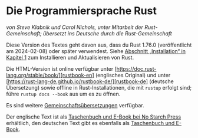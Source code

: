 # Die Programmiersprache Rust

*von Steve Klabnik und Carol Nichols, unter Mitarbeit der Rust-Gemeinschaft;*
*übersetzt ins Deutsche durch die Rust-Gemeinschaft*

Diese Version des Textes geht davon aus, dass du Rust 1.76.0 (veröffentlicht am
2024-02-08) oder später verwendest. Siehe [Abschnitt „Installation“ in Kapitel
1][install1] zum Installieren und Aktualisieren von Rust.

Die HTML-Version ist online verfügbar unter
[https://doc.rust-lang.org/stable/book/][rustbook-en]
(englisches Original) und unter
[https://rust-lang-de.github.io/rustbook-de/][rustbook-de]
(deutsche Übersetzung) sowie offline in Rust-Installationen, die mit `rustup`
erfolgt sind; führe `rustup docs --book` aus um es zu öffnen.

Es sind weitere [Gemeinschaftsübersetzungen][translations] verfügbar.

Der englische Text ist als [Taschenbuch und E-Book bei No Starch
Press][nsprust] erhältlich, den deutschen Text gibt es ebenfalls als
[Taschenbuch und E-Book][rust-lernen].

[install1]: ch01-01-installation.html
[nsprust]: https://nostarch.com/rust-programming-language-2nd-edition
[rustbook-de]: https://rust-lang-de.github.io/rustbook-de/
[rustbook-en]: https://doc.rust-lang.org/stable/book/
[rust-lernen]: https://rust-lernen.de/
[translations]: appendix-06-translation.html
